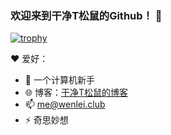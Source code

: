 ### 欢迎来到干净T松鼠的Github！ 👋

[![trophy](https://github-profile-trophy.vercel.app/?username=ryo-ma)](https://github.com/ryo-ma/github-profile-trophy)

❤️ 爱好：
- 🤔 一个计算机新手
- 🌐 博客：<a href="https://wenlei.club">干净T松鼠的博客</a>
- 📫 me@wenlei.club
- ⚡ 奇思妙想

